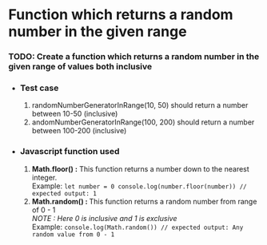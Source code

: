 <h1>Function which returns a random number in the given range</h1>

<h3> TODO: Create a function which returns a random number in the given range of values both inclusive </h3>
<ul>
    <li>
        <h3>Test case</h3>
    </li>
    <ol>
        <li> randomNumberGeneratorInRange(10, 50) should return a number between 10-50 (inclusive)</li>
        <li>andomNumberGeneratorInRange(100, 200) should return a number between 100-200 (inclusive)</li>
    </ol>
</ul>
<ul>
    <li>
        <h3>Javascript function used</h3>
    </li>
    <ol>
        <li> <strong>Math.floor() :</strong> This function returns a number down to the nearest integer.
            <br>
            Example: <code>let number = 0 console.log(number.floor(number)) // expected output: 1</code>
        </li>
        <li>
            <strong>Math.random() : </strong> This function returns a random number from range of 0 - 1
            <br>
            <i>NOTE : Here 0 is inclusive and 1 is exclusive</i>
            <br>
            Example: <code>console.log(Math.random()) // expected output: Any random value from 0 - 1</code>
        </li>
    </ol>
</ul>